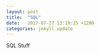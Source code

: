 ```yaml
---
layout: post
title:  "SQL"
date:   2017-07-27 13:19:25 +1200
categories: jekyll update
---
```


SQL Stuff
